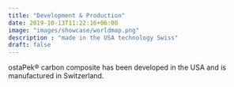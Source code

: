 ```yaml
---
title: "Development & Production"
date: 2019-10-13T11:22:16+06:00
image: "images/showcase/worldmap.png"
description : "made in the USA technology Swiss"
draft: false
---
```


ostaPek® carbon composite has been developed in the USA and is manufactured in Switzerland.